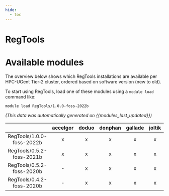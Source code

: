 ```yaml
---
hide:
  - toc
---
```


RegTools
========

# Available modules


The overview below shows which RegTools installations are available per HPC-UGent Tier-2 cluster, ordered based on software version (new to old).

To start using RegTools, load one of these modules using a `module load` command like:

```shell
module load RegTools/1.0.0-foss-2022b
```

*(This data was automatically generated on {{modules_last_updated}})*  

| |accelgor|doduo|donphan|gallade|joltik|shinx|skitty|
| :---: | :---: | :---: | :---: | :---: | :---: | :---: | :---: |
|RegTools/1.0.0-foss-2022b|x|x|x|x|x|-|-|
|RegTools/0.5.2-foss-2021b|x|x|x|x|x|-|-|
|RegTools/0.5.2-foss-2020b|-|x|x|x|x|-|-|
|RegTools/0.4.2-foss-2020b|-|x|x|x|x|-|-|
